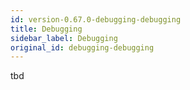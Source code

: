 ```yaml
---
id: version-0.67.0-debugging-debugging
title: Debugging
sidebar_label: Debugging
original_id: debugging-debugging
---
```


tbd